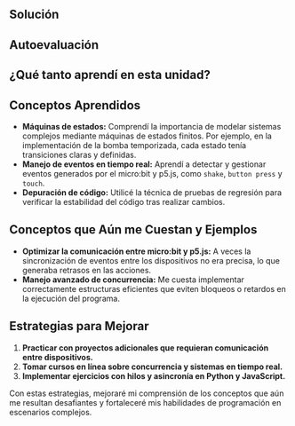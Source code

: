## Solución

## Autoevaluación

## ¿Qué tanto aprendí en esta unidad?

## Conceptos Aprendidos
- **Máquinas de estados:** Comprendí la importancia de modelar sistemas complejos mediante máquinas de estados finitos. Por ejemplo, en la implementación de la bomba temporizada, cada estado tenía transiciones claras y definidas.
- **Manejo de eventos en tiempo real:** Aprendí a detectar y gestionar eventos generados por el micro:bit y p5.js, como `shake`, `button press` y `touch`.
- **Depuración de código:** Utilicé la técnica de pruebas de regresión para verificar la estabilidad del código tras realizar cambios.

## Conceptos que Aún me Cuestan y Ejemplos
- **Optimizar la comunicación entre micro:bit y p5.js:** A veces la sincronización de eventos entre los dispositivos no era precisa, lo que generaba retrasos en las acciones.
- **Manejo avanzado de concurrencia:** Me cuesta implementar correctamente estructuras eficientes que eviten bloqueos o retardos en la ejecución del programa.

## Estrategias para Mejorar
1. **Practicar con proyectos adicionales que requieran comunicación entre dispositivos.**
2. **Tomar cursos en línea sobre concurrencia y sistemas en tiempo real.**
3. **Implementar ejercicios con hilos y asincronía en Python y JavaScript.**

Con estas estrategias, mejoraré mi comprensión de los conceptos que aún me resultan desafiantes y fortaleceré mis habilidades de programación en escenarios complejos.
